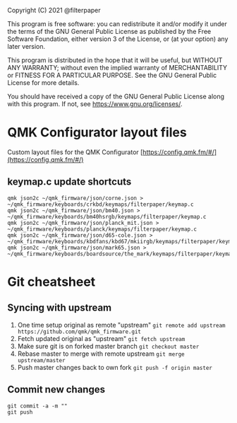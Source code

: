 Copyright (C) 2021 @filterpaper

This program is free software: you can redistribute it and/or modify
it under the terms of the GNU General Public License as published by
the Free Software Foundation, either version 3 of the License, or
(at your option) any later version.

This program is distributed in the hope that it will be useful,
but WITHOUT ANY WARRANTY; without even the implied warranty of
MERCHANTABILITY or FITNESS FOR A PARTICULAR PURPOSE.  See the
GNU General Public License for more details.

You should have received a copy of the GNU General Public License
along with this program.  If not, see <https://www.gnu.org/licenses/>.

# QMK Configurator layout files

Custom layout files for the QMK Configurator
[https://config.qmk.fm/#/](https://config.qmk.fm/#/)

## keymap.c update shortcuts
```
qmk json2c ~/qmk_firmware/json/corne.json > ~/qmk_firmware/keyboards/crkbd/keymaps/filterpaper/keymap.c
qmk json2c ~/qmk_firmware/json/bm40.json > ~/qmk_firmware/keyboards/bm40hsrgb/keymaps/filterpaper/keymap.c
qmk json2c ~/qmk_firmware/json/planck_mit.json > ~/qmk_firmware/keyboards/planck/keymaps/filterpaper/keymap.c
qmk json2c ~/qmk_firmware/json/d65-cole.json > ~/qmk_firmware/keyboards/kbdfans/kbd67/mkiirgb/keymaps/filterpaper/keymap.c
qmk json2c ~/qmk_firmware/json/mark65.json > ~/qmk_firmware/keyboards/boardsource/the_mark/keymaps/filterpaper/keymap.c
```

# Git cheatsheet
## Syncing with upstream
1. One time setup original as remote "upstream"
`git remote add upstream https://github.com/qmk/qmk_firmware.git`
1. Fetch updated original as "upstream"
`git fetch upstream`
1. Make sure git is on forked master branch
`git checkout master`
1. Rebase master to merge with remote upstream
`git merge upstream/master`
1. Push master changes back to own fork
`git push -f origin master`

## Commit new changes
```
git commit -a -m ""
git push
```

